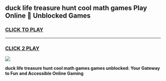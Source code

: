 
## duck life treasure hunt cool math games Play Online 👋 Unblocked Games
<h3>
<a href="https://news.freeplayer.one?title=duck_life_treasure_hunt_cool_math_games&ref=17CMG">CLICK TO PLAY</a></h3>
<hr>

<h3>
<a href="https://news.freeplayer.one?title=duck_life_treasure_hunt_cool_math_games&ref=17CMG">CLICK 2 PLAY</a>
  
</h3>

<a href="https://news.freeplayer.one?title=duck_life_treasure_hunt_cool_math_games&ref=17CMG/"><img src="https://clearcache.store/games.png"></a>


**duck life treasure hunt cool math games games unblocked: Your Gateway to Fun and Accessible Online Gaming**
